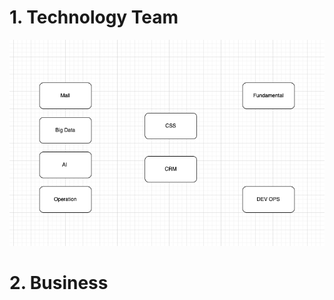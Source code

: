 # 1. Technology Team

![image-20220825200511523](photo/image-20220825200511523.png)

# 2. Business

